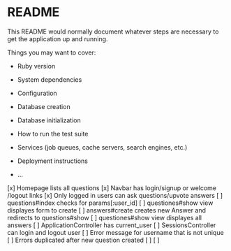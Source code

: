 # README

This README would normally document whatever steps are necessary to get the
application up and running.

Things you may want to cover:

* Ruby version

* System dependencies

* Configuration

* Database creation

* Database initialization

* How to run the test suite

* Services (job queues, cache servers, search engines, etc.)

* Deployment instructions

* ...


[x] Homepage lists all questions
[x] Navbar has login/signup or welcome <name>/logout links
[x] Only logged in users can ask questions/upvote answers
[ ] questions#index checks for params[:user_id]
[ ] questiones#show view displayes form to create
[ ] answers#create creates new Answer and redirects to questions#show
[ ] questiones#show view displayes all answers
[ ] ApplicationController has current_user
[ ] SessionsController can login and logout user
[ ] Error message for username that is not unique
[ ] Errors duplicated after new question created
[ ] 
[ ] 
